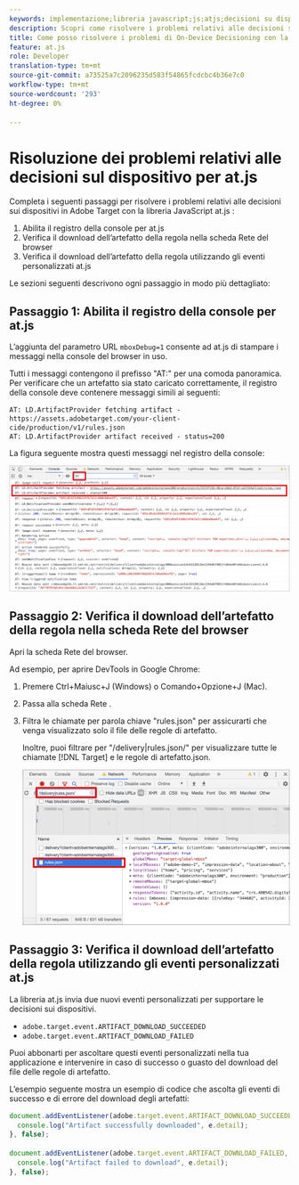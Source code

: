 ```yaml
---
keywords: implementazione;libreria javascript;js;atjs;decisioni su dispositivi;decisioni su dispositivi;at.js;on-device;su dispositivo;risoluzione dei problemi;risoluzione dei problemi;risoluzione dei problemi
description: Scopri come risolvere i problemi relativi alle decisioni sul dispositivo con la libreria at.js .
title: Come posso risolvere i problemi di On-Device Decisioning con la libreria JavaScript at.js?
feature: at.js
role: Developer
translation-type: tm+mt
source-git-commit: a73525a7c2096235d583f54865fcdcbc4b36e7c0
workflow-type: tm+mt
source-wordcount: '293'
ht-degree: 0%

---
```


# Risoluzione dei problemi relativi alle decisioni sul dispositivo per at.js

Completa i seguenti passaggi per risolvere i problemi relativi alle decisioni sui dispositivi in Adobe Target con la libreria JavaScript at.js :

1. Abilita il registro della console per at.js
1. Verifica il download dell’artefatto della regola nella scheda Rete del browser
1. Verifica il download dell’artefatto della regola utilizzando gli eventi personalizzati at.js

Le sezioni seguenti descrivono ogni passaggio in modo più dettagliato:

## Passaggio 1: Abilita il registro della console per at.js

L’aggiunta del parametro URL `mboxDebug=1` consente ad at.js di stampare i messaggi nella console del browser in uso.

Tutti i messaggi contengono il prefisso &quot;AT:&quot; per una comoda panoramica. Per verificare che un artefatto sia stato caricato correttamente, il registro della console deve contenere messaggi simili ai seguenti:

```
AT: LD.ArtifactProvider fetching artifact - https://assets.adobetarget.com/your-client-cide/production/v1/rules.json
AT: LD.ArtifactProvider artifact received - status=200
```

La figura seguente mostra questi messaggi nel registro della console:

![Registro della console con messaggi di artefatto](/help/c-implementing-target/c-implementing-target-for-client-side-web/on-device-decisioning/assets/browser-console.png)

## Passaggio 2: Verifica il download dell’artefatto della regola nella scheda Rete del browser

Apri la scheda Rete del browser.

Ad esempio, per aprire DevTools in Google Chrome:

1. Premere Ctrl+Maiusc+J (Windows) o Comando+Opzione+J (Mac).
1. Passa alla scheda Rete .
1. Filtra le chiamate per parola chiave &quot;rules.json&quot; per assicurarti che venga visualizzato solo il file delle regole di artefatto.

   Inoltre, puoi filtrare per &quot;/delivery|rules.json/&quot; per visualizzare tutte le chiamate [!DNL Target] e le regole di artefatto.json.

   ![Scheda Rete in Google Chrome](/help/c-implementing-target/c-implementing-target-for-client-side-web/on-device-decisioning/assets/rule-json.png)

## Passaggio 3: Verifica il download dell’artefatto della regola utilizzando gli eventi personalizzati at.js

La libreria at.js invia due nuovi eventi personalizzati per supportare le decisioni sui dispositivi.

* `adobe.target.event.ARTIFACT_DOWNLOAD_SUCCEEDED`
* `adobe.target.event.ARTIFACT_DOWNLOAD_FAILED`

Puoi abbonarti per ascoltare questi eventi personalizzati nella tua applicazione e intervenire in caso di successo o guasto del download del file delle regole di artefatto.

L’esempio seguente mostra un esempio di codice che ascolta gli eventi di successo e di errore del download degli artefatti:

```javascript
document.addEventListener(adobe.target.event.ARTIFACT_DOWNLOAD_SUCCEEDED, function(e) { 
  console.log("Artifact successfully downloaded", e.detail);
}, false);

document.addEventListener(adobe.target.event.ARTIFACT_DOWNLOAD_FAILED, function(e) { 
  console.log("Artifact failed to download", e.detail);
}, false);
```
